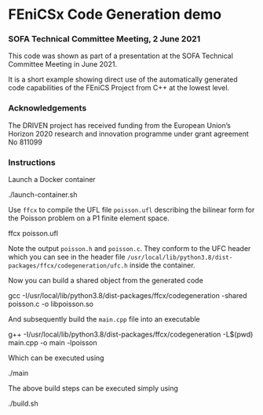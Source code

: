 # FEniCSx Code Generation demo
### SOFA Technical Committee Meeting, 2 June 2021

This code was shown as part of a presentation at the SOFA Technical Committee
Meeting in June 2021.

It is a short example showing direct use of the automatically generated code
capabilities of the FEniCS Project from C++ at the lowest level.

### Acknowledgements

The DRIVEN project has received funding from the European Union’s Horizon 2020
research and innovation programme under grant agreement No 811099

### Instructions

Launch a Docker container

  ./launch-container.sh

Use `ffcx` to compile the UFL file `poisson.ufl` describing the bilinear
form for the Poisson problem on a P1 finite element space.

  ffcx poisson.ufl

Note the output `poisson.h` and `poisson.c`. They conform to the UFC header
which you can see in the header file 
`/usr/local/lib/python3.8/dist-packages/ffcx/codegeneration/ufc.h` inside the
container.

Now you can build a shared object from the generated code

  gcc -I/usr/local/lib/python3.8/dist-packages/ffcx/codegeneration -shared poisson.c -o libpoisson.so

And subsequently build the `main.cpp` file into an executable

  g++ -I/usr/local/lib/python3.8/dist-packages/ffcx/codegeneration -L$(pwd) main.cpp -o main -lpoisson

Which can be executed using

  ./main

The above build steps can be executed simply using

  ./build.sh
